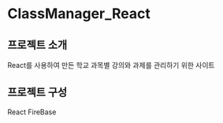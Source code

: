 # ClassManager_React

## 프로젝트 소개

React를 사용하여 만든 학교 과목별 강의와 과제를 관리하기 위한 사이트

## 프로젝트 구성

React
FireBase
